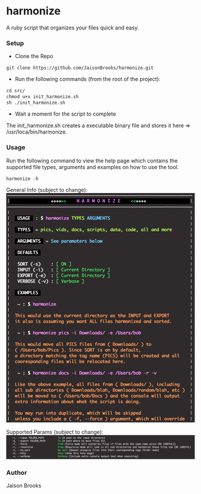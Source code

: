 # harmonize
A ruby script that organizes your files quick and easy.

### Setup
* Clone the Repo

```
git clone https://github.com/JaisonBrooks/harmonize.git
```

* Run the following commands (from the root of the project):
 
```
cd src/
chmod u+x init_harmonize.sh
sh ./init_harmonize.sh
```

* Wait a moment for the script to complete

The init_harmonize.sh creates a executable binary file and stores it here => /usr/loca/bin/harmonize.

### Usage
Run the following command to view the help page which contains the supported file types, arguments and examples on how to use the tool.

```
harmonize -h
```

General Info (subject to change):
![Alt text](/res/screenshot_help.png?raw=true "General Info")

Supported Params (subject to change):
![Alt text](/res/screenshot_params.png?raw=true "Support Params")

### Author
Jaison Brooks
